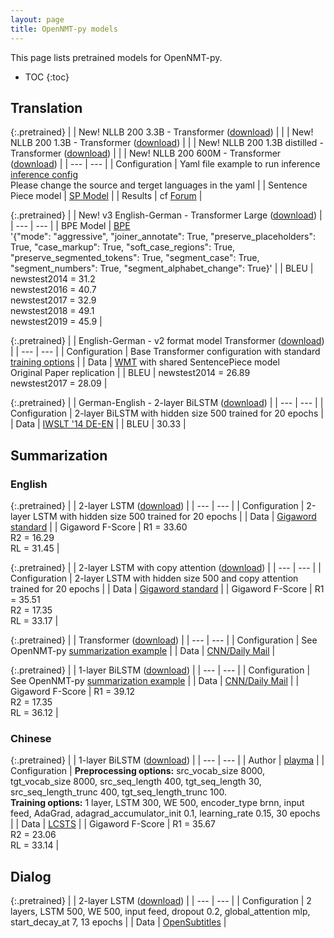 ```yaml
---
layout: page
title: OpenNMT-py models
---
```


This page lists pretrained models for OpenNMT-py.

* TOC
{:toc}

## Translation

{:.pretrained}
| | New! NLLB 200 3.3B - Transformer ([download](https://s3.amazonaws.com/opennmt-models/nllb-200/nllb-200-3.3B-onmt.pt)) |
| | New! NLLB 200 1.3B - Transformer ([download](https://s3.amazonaws.com/opennmt-models/nllb-200/nllb-200-1.3B-onmt.pt)) |
| | New! NLLB 200 1.3B distilled - Transformer ([download](https://s3.amazonaws.com/opennmt-models/nllb-200/nllb-200-1.3Bdst-onmt.pt)) |
| | New! NLLB 200 600M - Transformer ([download](https://s3.amazonaws.com/opennmt-models/nllb-200/nllb-200-600M-onmt.pt)) |
| --- | --- |
| Configuration | Yaml file example to run inference [inference config](https://s3.amazonaws.com/opennmt-models/nllb-200/nllb-inference.yaml)<br/> Please change the source and terget languages in the yaml |
| Sentence Piece model | [SP Model](https://s3.amazonaws.com/opennmt-models/nllb-200/flores200_sacrebleu_tokenizer_spm.model) |
| Results | cf [Forum](https://forum.opennmt.net/t/nllb-200-with-opennmt-py-the-good-the-bad-and-the-ugly/5151) |

{:.pretrained}
| | New! v3 English-German - Transformer Large ([download](https://s3.amazonaws.com/opennmt-models/v3-py/ende/ende-large-withoutBT.pt)) |
| --- | --- |
| BPE Model | [BPE](https://s3.amazonaws.com/opennmt-models/v3-py/ende/subwords.en_de.bpe) <br/> '{"mode": "aggressive", "joiner_annotate": True, "preserve_placeholders":
  True, "case_markup": True, "soft_case_regions": True, "preserve_segmented_tokens":
  True, "segment_case": True, "segment_numbers": True, "segment_alphabet_change": True}' |
| BLEU | newstest2014 = 31.2<br/>newstest2016 = 40.7<br/>newstest2017 = 32.9<br/>newstest2018 = 49.1<br/>newstest2019 = 45.9 |

{:.pretrained}
| | English-German - v2 format model Transformer ([download](https://s3.amazonaws.com/opennmt-models/transformer-ende-wmt-pyOnmt.tar.gz)) |
| --- | --- |
| Configuration | Base Transformer configuration with standard [training options](http://opennmt.net/OpenNMT-py/FAQ.html#how-do-i-use-the-transformer-model-do-you-support-multi-gpu) |
| Data | [WMT](https://s3.amazonaws.com/opennmt-trainingdata/wmt_ende_sp.tar.gz) with shared SentencePiece model<br/>Original Paper replication |
| BLEU | newstest2014 = 26.89<br/>newstest2017 = 28.09 |

{:.pretrained}
| | German-English - 2-layer BiLSTM ([download](https://s3.amazonaws.com/opennmt-models/iwslt-brnn2.s131_acc_62.71_ppl_7.74_e20.pt)) |
| --- | --- |
| Configuration | 2-layer BiLSTM with hidden size 500 trained for 20 epochs |
| Data | [IWSLT '14 DE-EN](https://github.com/pytorch/fairseq/blob/e734b0fa58fcf02ded15c236289b3bd61c4cffdf/data/prepare-iwslt14.sh) |
| BLEU | 30.33 |

## Summarization

### English

{:.pretrained}
| | 2-layer LSTM ([download](https://s3.amazonaws.com/opennmt-models/gigaword_nocopy_acc_51.33_ppl_12.74_e20.pt)) |
| --- | --- |
| Configuration | 2-layer LSTM with hidden size 500 trained for 20 epochs |
| Data | [Gigaword standard](https://github.com/harvardnlp/sent-summary) |
| Gigaword F-Score | R1 = 33.60<br/>R2 = 16.29<br/>RL = 31.45 |

{:.pretrained}
| | 2-layer LSTM with copy attention ([download](https://s3.amazonaws.com/opennmt-models/gigaword_copy_acc_51.78_ppl_11.71_e20.pt)) |
| --- | --- |
| Configuration | 2-layer LSTM with hidden size 500 and copy attention trained for 20 epochs |
| Data | [Gigaword standard](https://github.com/harvardnlp/sent-summary) |
| Gigaword F-Score | R1 = 35.51<br/>R2 = 17.35<br/>RL = 33.17 |

{:.pretrained}
| | Transformer ([download](https://s3.amazonaws.com/opennmt-models/sum_transformer_model_acc_57.25_ppl_9.22_e16.pt)) |
| --- | --- |
| Configuration | See OpenNMT-py [summarization example](http://opennmt.net/OpenNMT-py/Summarization.html) |
| Data | [CNN/Daily Mail](https://github.com/harvardnlp/sent-summary) |

{:.pretrained}
| | 1-layer BiLSTM ([download](https://s3.amazonaws.com/opennmt-models/ada6_bridge_oldcopy_tagged_larger_acc_54.84_ppl_10.58_e17.pt)) |
| --- | --- |
| Configuration | See OpenNMT-py [summarization example](http://opennmt.net/OpenNMT-py/Summarization.html) |
| Data | [CNN/Daily Mail](https://github.com/harvardnlp/sent-summary) |
| Gigaword F-Score | R1 = 39.12<br/>R2 = 17.35<br/>RL = 36.12 |

### Chinese

{:.pretrained}
| | 1-layer BiLSTM ([download](https://s3.amazonaws.com/opennmt-models/lcsts_acc_56.86_ppl_10.97_e11.pt)) |
| --- | --- |
| Author | [playma](https://github.com/playma) |
| Configuration | **Preprocessing options:** src_vocab_size 8000, tgt_vocab_size 8000, src_seq_length 400, tgt_seq_length 30, src_seq_length_trunc 400, tgt_seq_length_trunc 100.<br/>**Training options:** 1 layer, LSTM 300, WE 500, encoder_type brnn, input feed, AdaGrad, adagrad_accumulator_init 0.1, learning_rate 0.15, 30 epochs |
| Data | [LCSTS](http://icrc.hitsz.edu.cn/Article/show/139.html) |
| Gigaword F-Score | R1 = 35.67<br/>R2 = 23.06<br/>RL = 33.14 |

## Dialog

{:.pretrained}
| | 2-layer LSTM ([download](https://s3.amazonaws.com/opennmt-models/dialog_acc_39.74_ppl_26.63_e13.pt)) |
| --- | --- |
| Configuration | 2 layers, LSTM 500, WE 500, input feed, dropout 0.2, global_attention mlp, start_decay_at 7, 13 epochs |
| Data | [OpenSubtitles](http://opus.lingfil.uu.se/download.php?f=OpenSubtitles/en.tar.gz) |
